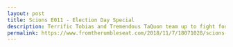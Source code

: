 ```yaml
---
layout: post
title: Scions E011 - Election Day Special
description: Terrific Tobias and Tremendous TaQuon team up to fight for the White and Gold
permalink: https://www.fromtherumbleseat.com/2018/11/7/18071028/scions-of-the-southland-episode-11-election-day-special-2018-election-georgia-house-senate-coverage
---
```

